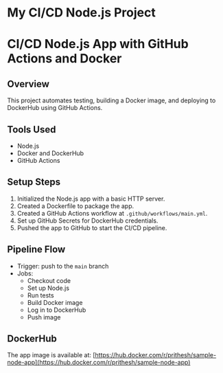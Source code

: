 # My CI/CD Node.js Project  
# CI/CD Node.js App with GitHub Actions and Docker

## Overview  
This project automates testing, building a Docker image, and deploying to DockerHub using GitHub Actions.

## Tools Used  
- Node.js  
- Docker and DockerHub  
- GitHub Actions  

## Setup Steps  
1. Initialized the Node.js app with a basic HTTP server.  
2. Created a Dockerfile to package the app.  
3. Created a GitHub Actions workflow at `.github/workflows/main.yml`.  
4. Set up GitHub Secrets for DockerHub credentials.  
5. Pushed the app to GitHub to start the CI/CD pipeline.  

## Pipeline Flow  
- Trigger: push to the `main` branch  
- Jobs:  
  - Checkout code  
  - Set up Node.js  
  - Run tests  
  - Build Docker image  
  - Log in to DockerHub  
  - Push image  

## DockerHub  
The app image is available at: [https://hub.docker.com/r/prithesh/sample-node-app](https://hub.docker.com/r/prithesh/sample-node-app)
